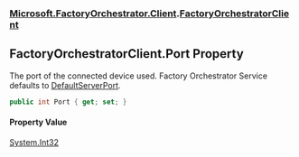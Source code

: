 ### [Microsoft.FactoryOrchestrator.Client](Microsoft_FactoryOrchestrator_Client.md 'Microsoft.FactoryOrchestrator.Client').[FactoryOrchestratorClient](FactoryOrchestratorClient.md 'Microsoft.FactoryOrchestrator.Client.FactoryOrchestratorClient')
## FactoryOrchestratorClient.Port Property
The port of the connected device used. Factory Orchestrator Service defaults to [DefaultServerPort](./../CoreLibrary/Constants_DefaultServerPort.md 'Microsoft.FactoryOrchestrator.Core.Constants.DefaultServerPort').  
```csharp
public int Port { get; set; }
```
#### Property Value
[System.Int32](https://docs.microsoft.com/en-us/dotnet/api/System.Int32 'System.Int32')
